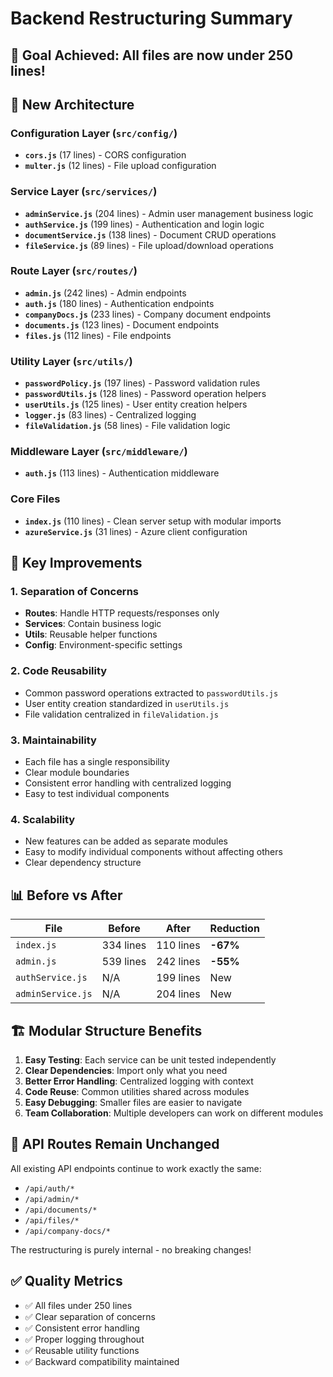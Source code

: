 # Backend Restructuring Summary

## 🎯 **Goal Achieved**: All files are now under 250 lines!

## 📁 **New Architecture**

### **Configuration Layer** (`src/config/`)
- **`cors.js`** (17 lines) - CORS configuration
- **`multer.js`** (12 lines) - File upload configuration

### **Service Layer** (`src/services/`)
- **`adminService.js`** (204 lines) - Admin user management business logic
- **`authService.js`** (199 lines) - Authentication and login logic
- **`documentService.js`** (138 lines) - Document CRUD operations
- **`fileService.js`** (89 lines) - File upload/download operations

### **Route Layer** (`src/routes/`)
- **`admin.js`** (242 lines) - Admin endpoints
- **`auth.js`** (180 lines) - Authentication endpoints
- **`companyDocs.js`** (233 lines) - Company document endpoints
- **`documents.js`** (123 lines) - Document endpoints
- **`files.js`** (112 lines) - File endpoints

### **Utility Layer** (`src/utils/`)
- **`passwordPolicy.js`** (197 lines) - Password validation rules
- **`passwordUtils.js`** (128 lines) - Password operation helpers
- **`userUtils.js`** (125 lines) - User entity creation helpers
- **`logger.js`** (83 lines) - Centralized logging
- **`fileValidation.js`** (58 lines) - File validation logic

### **Middleware Layer** (`src/middleware/`)
- **`auth.js`** (113 lines) - Authentication middleware

### **Core Files**
- **`index.js`** (110 lines) - Clean server setup with modular imports
- **`azureService.js`** (31 lines) - Azure client configuration

## 🚀 **Key Improvements**

### **1. Separation of Concerns**
- **Routes**: Handle HTTP requests/responses only
- **Services**: Contain business logic
- **Utils**: Reusable helper functions
- **Config**: Environment-specific settings

### **2. Code Reusability**
- Common password operations extracted to `passwordUtils.js`
- User entity creation standardized in `userUtils.js`
- File validation centralized in `fileValidation.js`

### **3. Maintainability**
- Each file has a single responsibility
- Clear module boundaries
- Consistent error handling with centralized logging
- Easy to test individual components

### **4. Scalability**
- New features can be added as separate modules
- Easy to modify individual components without affecting others
- Clear dependency structure

## 📊 **Before vs After**

| File | Before | After | Reduction |
|------|--------|-------|-----------|
| `index.js` | 334 lines | 110 lines | **-67%** |
| `admin.js` | 539 lines | 242 lines | **-55%** |
| `authService.js` | N/A | 199 lines | New |
| `adminService.js` | N/A | 204 lines | New |

## 🏗️ **Modular Structure Benefits**

1. **Easy Testing**: Each service can be unit tested independently
2. **Clear Dependencies**: Import only what you need
3. **Better Error Handling**: Centralized logging with context
4. **Code Reuse**: Common utilities shared across modules
5. **Easy Debugging**: Smaller files are easier to navigate
6. **Team Collaboration**: Multiple developers can work on different modules

## 🔧 **API Routes Remain Unchanged**

All existing API endpoints continue to work exactly the same:
- `/api/auth/*`
- `/api/admin/*`
- `/api/documents/*`
- `/api/files/*`
- `/api/company-docs/*`

The restructuring is purely internal - no breaking changes!

## ✅ **Quality Metrics**

- ✅ All files under 250 lines
- ✅ Clear separation of concerns
- ✅ Consistent error handling
- ✅ Proper logging throughout
- ✅ Reusable utility functions
- ✅ Backward compatibility maintained 